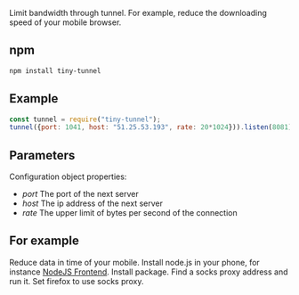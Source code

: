 Limit bandwidth through tunnel. For example, reduce the downloading speed of your mobile browser.

## npm

``` bash
npm install tiny-tunnel
```
## Example
``` js
const tunnel = require("tiny-tunnel");
tunnel({port: 1041, host: "51.25.53.193", rate: 20*1024})).listen(8081);
```
## Parameters

Configuration object properties:

- _port_ The port of the next server
- _host_ The ip address of the next server
- _rate_ The upper limit of bytes per second of the connection

## For example

Reduce data in time of your mobile. Install node.js in your phone, for instance [NodeJS Frontend](https://github.com/warren-bank/Android-NodeJS-Frontend). Install package. Find a socks proxy address and run it. Set firefox to use socks proxy.


